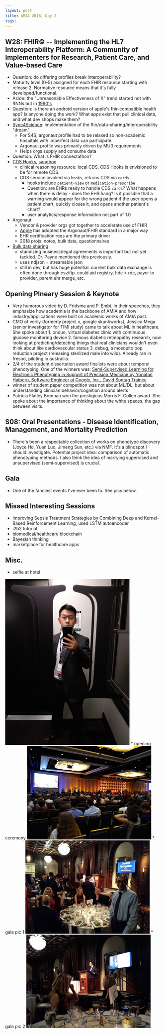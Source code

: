 ```yaml
---
layout: post
title: AMIA 2018, Day 2
tags:
---
```


## W28: FHIR© -- Implementing the HL7 Interoperability Platform: A Community of Implementers for Research, Patient Care, and Value-based Care
- Question: do differing profiles break interoperability?
- Maturity level (0-5) assigned for each FHIR resource starting with release 2. Normative resource means that it's fully developed/functional.
- Aside: the "Unreasonable Effectiveness of X" trend started not with RNNs but in [1960's](https://en.wikipedia.org/wiki/The_Unreasonable_Effectiveness_of_Mathematics_in_the_Natural_Sciences)
- Question: is there an android version of apple's fhir-compatible health app? Is anyone doing the work? What apps exist that pull clinical data, and what dev shops make them?
- [Sync4Science](http://syncfor.science/): implementation of the fhir/data-sharing/interoperability "dream"
  - For S4S, argonaut profile had to be relaxed so non-academic hospitals with imperfect data can participate
  - Argonaut profile was primarily driven by MU3 requirements
  - Helps orgs supply and consume data
- Question: What is FHIR connectathon?
- [CDS Hooks](https://github.com/kpshek/cds-hooks-presentation), [sandbox](http://sandbox.cds-hooks.org/)
  - clinical reasoning resource: local CDS. CDS Hooks is envisioned to be for remote CDS.
  - CDS service invoked via `hooks`, returns CDS via `cards`
    - hooks include `patient-view` or `medication-prescribe`
    - Question: are EHRs ready to handle CDS `cards`? What happens when there is delay - does the EHR hang? Is it possible that a warning would appear for the wrong patient if the user opens a patient chart, quickly closes it, and opens another patient's chart?
	- user analytics/response information not part of 1.0
- Argonaut
  - Vendor & provider orgs got together to accelerate use of FHIR
  - [Apple](https://support.apple.com/en-us/HT208647)  has adopted the Argonaut/FHIR standard in a major way
  - EHR certification reqs are the primary driver
  - 2018 projs: notes, bulk data, questionnaires
- [Bulk data sharing](https://github.com/smart-on-fhir/fhir-bulk-data-docs)
  - standizing business/legal agreements is important but not yet tackled. Dr. Payne mentioned this previously.
  - uses ndjson = streamable json
  - still in dev, but has huge potential. current bulk data exchange is often done through csv/ftp. could aid registry, hdc > rdc, payer to provider, parent ehr merge, etc.

## Opening Plneary Session & Keynote
- Very humorous video by D. Fridsma and P. Embi. In their speeches, they emphasize how academia is the backbone of AMIA and how industry/applications were built on academic works of AMIA past.
- CMO of verily (formerly project x, google skunkworks), Jessica Mega (senior investigator for TIMI study) came to talk about ML in healthcare. She spoke about 1. onduo, virtual diabetes clinic with continuous glucose monitoring device 2. famous diabetic retinopathy research, now looking at predicting/detecting things that real clinicians wouldn't even think about like cardiovascular status 3. debug, a mosquito pop reduction project (releasing sterilized male into wild). Already ran in fresno, piloting in austrailia.
- 2/4 of the student dissertation award finalists were about temporal phenotyping. One of the winners was: [Semi-Supervised Learning for Electronic Phenotyping in Support of Precision Medicine by Yonatan Halpern, Software Engineer at Google, Inc., David Sontag Trainee](https://pdfs.semanticscholar.org/7add/70c335e4ce7be41238874aa388308b9ed510.pdf?_ga=2.215300311.1976935399.1541404797-1989591948.1524866524)
- winner of student paper competition was not about ML/DL, but about understanding clinician behavior/cognition around alerts
- Patricia Flatley Brennan won the prestigious Morris F. Collen award. She spoke about the importance of thinking about the white spaces, the gap between visits.

## S08: Oral Presentations - Disease Identification, Management, and Mortality Prediction
- There's been a respectable collection of works on phenotype discovery (Joyce Ho, Yuan Luo, Jimeng Sun, etc.) via NMF. It's a blindspot I should investigate. Potential project idea: comparison of automatic phenotyping methods. I also think the idea of marrying supervised and unsupervised (semi-supervised) is crucial.

## Gala
- One of the fanciest events I've ever been to. See pics below.


## Missed Interesting Sessions
- Improving Sepsis Treatment Strategies by Combining Deep and Kernel-Based Reinforcement Learning, used LSTM autoencoder
- i2b2 tutorial
- biomedical/healthcare blockchain
- Bayesian thinking
- marketplace for healthcare apps

## Misc.
* selfie at hotel
<img src="https://raw.githubusercontent.com/abraxasyu/abraxasyu.github.io/master/_images/self.jpg" width="400">
* opening ceremony
<img src="https://raw.githubusercontent.com/abraxasyu/abraxasyu.github.io/master/_images/open.jpg" width="400">
* gala pic 1
<img src="https://raw.githubusercontent.com/abraxasyu/abraxasyu.github.io/master/_images/gala1.jpg" width="400">
* gala pic 2
<img src="https://raw.githubusercontent.com/abraxasyu/abraxasyu.github.io/master/_images/gala2.jpg" width="400">